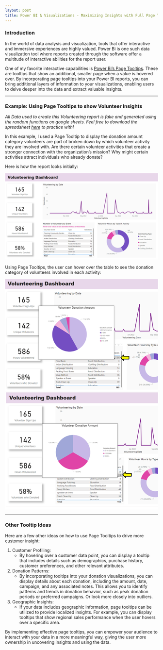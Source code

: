 ```yaml
---
layout: post
title: Power BI & Visualizations - Maximizing Insights with Full Page Tooltips
---
```


### Introduction
In the world of data analysis and visualization, tools that offer interactive and immersive experiences are highly valued. Power Bi is one such data visualization tool where reports created through the software offer a multitude of interactive abilities for the report user. 

One of my favorite interactive capabilities is [Power Bi’s Page Tooltips](https://learn.microsoft.com/en-us/power-bi/create-reports/desktop-tooltips?tabs=powerbi-desktop).
These are tooltips that show an additional, smaller page when a value is hovered over. By incorporating page tooltips into your Power BI reports, you can bring additional layers of information to your visualizations, enabling users to delve deeper into the data and extract valuable insights.
<br>

---

### Example: Using Page Tooltips to show Volunteer Insights
*All Data used to create this Volunteering report is fake and generated using the random functions on google sheets. Feel free to download the spreadsheet [here](https://github.com/KarissaLowe/KarissaLowe.github.io/blob/main/ExampleData/EventData_PowerBiTooltips.csv) to practice with!*

In this example, I used a Page Tooltip to display the donation amount category volunteers are part of broken down by which volunteer activity they are involved with. 
Are there certain volunteer activities that create a stronger connection with the organization’s mission? Why might certain activities attract individuals who already donate?

Here is how the report looks initially:

![ToolTip Report Page Example](https://github.com/KarissaLowe/KarissaLowe.github.io/blob/main/Images/Tooltip_Image1.PNG?raw=true)


Using Page Tooltips, the user can hover over the table to see the donation category of volunteers involved in each activity:

![ToolTip Report Page Example User is hovering over a value to see tooltip 1](https://github.com/KarissaLowe/KarissaLowe.github.io/blob/main/Images/Tooltip_Image2.PNG?raw=true)
![ToolTip Report Page Example User is hovering over a value to see tooltip 2](https://github.com/KarissaLowe/KarissaLowe.github.io/blob/main/Images/Tooltip_Image3.PNG?raw=true)
<br>

---

### Other Tooltip Ideas
Here are a few other ideas on how to use Page Tooltips to drive more customer insight:

1. Customer Profiling:
   - By hovering over a customer data point, you can display a tooltip that includes details such as demographics, purchase history, customer preferences, and other relevant attributes.
2. Donation Patterns:
   - By incorporating tooltips into your donation visualizations, you can display details about each donation, including the amount, date, campaign, and any associated notes. This allows you to identify patterns and trends in donation behavior, such as peak donation periods or preferred campaigns. Or look more closely into outliers.
3. Geographic Insights:
   - If your data includes geographic information, page tooltips can be utilized to provide localized insights. For example, you can display tooltips that show regional sales performance when the user hovers over a specific area.

By implementing effective page tooltips, you can empower your audience to interact with your data in a more meaningful way, giving the user more ownership in uncovering insights and using the data.
